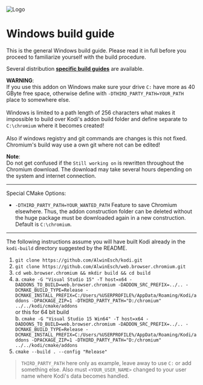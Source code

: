![Logo](resources/banner_slim.png)

# Windows build guide

This is the general Windows build guide. Please read it in full before you proceed to familiarize yourself with the build procedure.

Several distribution **[specific build guides](../README.md)** are available.

**WARNING**:<br>
If you use this addon on Windows make sure your drive `C:` have more as
40 GByte free space, otherwise define with `-DTHIRD_PARTY_PATH=YOUR_PATH`
place to somewhere else.
<br><br>
Windows is limited to a path length of 256 characters what makes it 
impossible to build over Kodi's addon build folder and define separate to
`C:\chromium` where it becomes created!
<br><br>
Also if windows registry and git commands are changes is this not fixed.
Chromium's build way use a own git where not can be edited!

**Note**:<br>Do not get confused if the `Still working on` is rewritten throughout
the Chromium download. The download may take several hours depending on the system
and internet connection.

--------------------------------------------------
Special CMake Options:
 - `-DTHIRD_PARTY_PATH=YOUR_WANTED_PATH`
   Feature to save Chromium elsewhere. Thus, the addon construction folder can be 
   deleted without the huge package must be downloaded again in a new construction.
   Default is `C:\chromium`.

--------------------------------------------------

The following instructions assume you will have built Kodi already in the `kodi-build` directory 
suggested by the README.

1. `git clone https://github.com/AlwinEsch/kodi.git`
2. `git clone https://github.com/AlwinEsch/web.browser.chromium.git`
3. `cd web.browser.chromium && mkdir build && cd build`
4. a. `cmake -G "Visual Studio 15" -T host=x64 -DADDONS_TO_BUILD=web.browser.chromium -DADDON_SRC_PREFIX=../.. -DCMAKE_BUILD_TYPE=Release -DCMAKE_INSTALL_PREFIX=C:/Users/%USERPROFILE%/AppData/Roaming/Kodi/addons -DPACKAGE_ZIP=1 -DTHIRD_PARTY_PATH="D:/chromium" ../../kodi/cmake/addons`
<br>or this for 64 bit build<br>
   b. `cmake -G "Visual Studio 15 Win64" -T host=x64 -DADDONS_TO_BUILD=web.browser.chromium -DADDON_SRC_PREFIX=../.. -DCMAKE_BUILD_TYPE=Release -DCMAKE_INSTALL_PREFIX=C:/Users/%USERPROFILE%/AppData/Roaming/Kodi/addons -DPACKAGE_ZIP=1 -DTHIRD_PARTY_PATH="D:/chromium" ../../kodi/cmake/addons`
5. `cmake --build . --config "Release"`

> `THIRD_PARTY_PATH` here only as example, leave away to use `C:` or add something else. Also must `<YOUR_USER_NAME>` changed to your user name where Kodi's data becomes handled.
